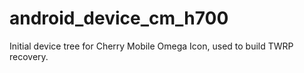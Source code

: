 android_device_cm_h700
======================

Initial device tree for Cherry Mobile Omega Icon, used to build TWRP recovery.
